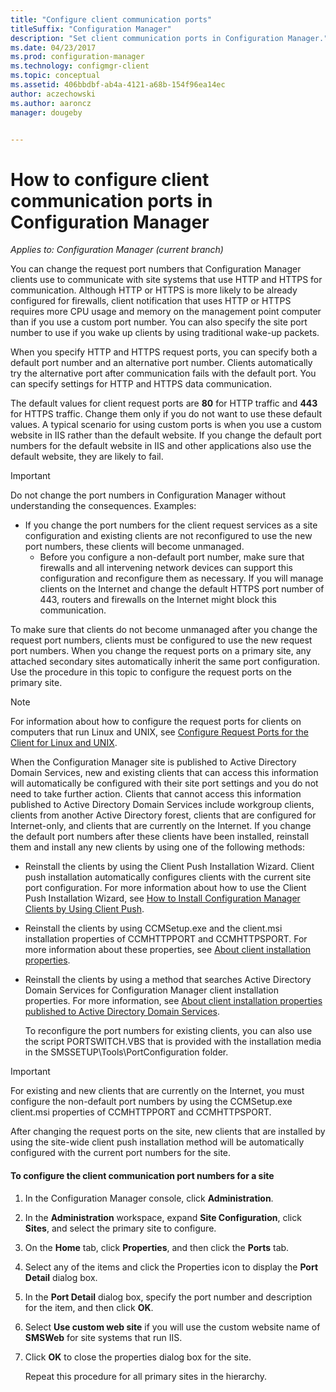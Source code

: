 ```yaml
---
title: "Configure client communication ports"
titleSuffix: "Configuration Manager"
description: "Set client communication ports in Configuration Manager."
ms.date: 04/23/2017
ms.prod: configuration-manager
ms.technology: configmgr-client
ms.topic: conceptual
ms.assetid: 406bbdbf-ab4a-4121-a68b-154f96ea14ec
author: aczechowski
ms.author: aaroncz
manager: dougeby


---
```

# How to configure client communication ports in Configuration Manager

*Applies to: Configuration Manager (current branch)*

You can change the request port numbers that Configuration Manager clients use to communicate with site systems that use HTTP and HTTPS for communication. Although HTTP or HTTPS is more likely to be already configured for firewalls, client notification that uses HTTP or HTTPS requires more CPU usage and memory on the management point computer than if you use a custom port number. You can also specify the site port number to use if you wake up clients by using traditional wake-up packets.  

 When you specify HTTP and HTTPS request ports, you can specify both a default port number and an alternative port number. Clients automatically try the alternative port after communication fails with the default port. You can specify settings for HTTP and HTTPS data communication.  

 The default values for client request ports are **80** for HTTP traffic and **443** for HTTPS traffic. Change them only if you do not want to use these default values. A typical scenario for using custom ports is when you use a custom website in IIS rather than the default website. If you change the default port numbers for the default website in IIS and other applications also use the default website, they are likely to fail.  

> [!IMPORTANT]
>  Do not change the port numbers in Configuration Manager without understanding the consequences. Examples:  
> 
> - If you change the port numbers for the client request services as a site configuration and existing clients are not reconfigured to use the new port numbers, these clients will become unmanaged.  
>   -   Before you configure a non-default port number, make sure that firewalls and all intervening network devices can support this configuration and reconfigure them as necessary. If you will manage clients on the Internet and change the default HTTPS port number of 443, routers and firewalls on the Internet might block this communication.  

 To make sure that clients do not become unmanaged after you change the request port numbers, clients must be configured to use the new request port numbers. When you change the request ports on a primary site, any attached secondary sites automatically inherit the same port configuration. Use the procedure in this topic to configure the request ports on the primary site.  

> [!NOTE]  
>  For information about how to configure the request ports for clients on computers that run Linux and UNIX, see [Configure Request Ports for the Client for Linux and UNIX](../../../core/clients/deploy/deploy-clients-to-unix-and-linux-servers.md#BKMK_ConfigLnUClientCommuincations).  

 When the Configuration Manager site is published to Active Directory Domain Services, new and existing clients that can access this information will automatically be configured with their site port settings and you do not need to take further action. Clients that cannot access this information published to Active Directory Domain Services include workgroup clients, clients from another Active Directory forest, clients that are configured for Internet-only, and clients that are currently on the Internet. If you change the default port numbers after these clients have been installed, reinstall them and install any new clients by using one of the following methods:  

- Reinstall the clients by using the Client Push Installation Wizard. Client push installation automatically configures clients with the current site port configuration. For more information about how to use the Client Push Installation Wizard, see [How to Install Configuration Manager Clients by Using Client Push](../../../core/clients/deploy/deploy-clients-to-windows-computers.md#BKMK_ClientPush).  

- Reinstall the clients by using CCMSetup.exe and the client.msi installation properties of CCMHTTPPORT and CCMHTTPSPORT. For more information about these properties, see  [About client installation properties](../../../core/clients/deploy/about-client-installation-properties.md).  

- Reinstall the clients by using a method that searches Active Directory Domain Services for Configuration Manager client installation properties. For more information, see [About client installation properties published to Active Directory Domain Services](../../../core/clients/deploy/about-client-installation-properties-published-to-active-directory-domain-services.md).  

  To reconfigure the port numbers for existing clients, you can also use the script PORTSWITCH.VBS that is provided with the installation media in the SMSSETUP\Tools\PortConfiguration folder.  

> [!IMPORTANT]  
>  For existing and new clients that are currently on the Internet, you must configure the non-default port numbers by using the CCMSetup.exe client.msi properties of CCMHTTPPORT and CCMHTTPSPORT.  

 After changing the request ports on the site, new clients that are installed by using the site-wide client push installation method will be automatically configured with the current port numbers for the site.  

#### To configure the client communication port numbers for a site  

1. In the Configuration Manager console, click **Administration**.  

2. In the **Administration** workspace, expand **Site Configuration**, click **Sites**, and select the primary site to configure.  

3. On the **Home** tab, click **Properties**, and then click the **Ports** tab.  

4. Select any of the items and click the Properties icon to display the **Port Detail** dialog box.  

5. In the **Port Detail** dialog box, specify the port number and description for the item, and then click **OK**.  

6. Select **Use custom web site** if you will use the custom website name of **SMSWeb** for site systems that run IIS.  

7. Click **OK** to close the properties dialog box for the site.  

   Repeat this procedure for all primary sites in the hierarchy.

